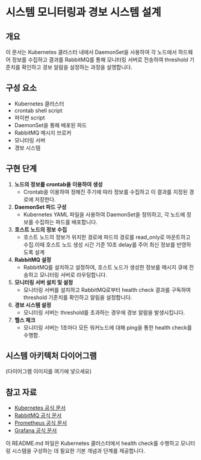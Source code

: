 # 시스템 모니터링과 경보 시스템 설계

## 개요
이 문서는 Kubernetes 클러스터 내에서 DaemonSet을 사용하여 각 노드에서 하드웨어 정보를 수집하고 결과를 RabbitMQ를 통해 모니터링 서버로 전송하여 threshold 기준치를 확인하고 경보 알람을 설정하는 과정을 설명합니다.

## 구성 요소
- Kubernetes 클러스터
- crontab shell script
- 파이썬 script
- DaemonSet을 통해 배포된 파드
- RabbitMQ 메시지 브로커
- 모니터링 서버
- 경보 시스템

## 구현 단계
1. **노드의 정보를 crontab을 이용하여 생성**
   - Crontab을 이용하여 정해진 주기에 따라 정보를 수집하고 이 결과를 지정된 경로에 저장한다.
2. **DaemonSet 파드 구성**
   - Kubernetes YAML 파일을 사용하여 DaemonSet을 정의하고, 각 노드에 정보를 수집하는 파드를 배포합니다.
3. **호스트 노드의 정보 수집**
    - 호스트 노드의 정보가 위치한 경로에 파드의 경로를 read_only로 마운트하고 수집.이때 호스트 노드 생성 시간 기준 10초 delay를 주어 최신 정보를 반영하도록 설계
3. **RabbitMQ 설정**
   - RabbitMQ를 설치하고 설정하여, 호스트 노드가 생성한 정보를 메시지 큐에 전송하고 모니터링 서버로 라우팅합니다.
4. **모니터링 서버 설치 및 설정**
   - 모니터링 서버를 설치하고 RabbitMQ로부터 health check 결과를 구독하여 threshold 기준치를 확인하고 알림을 설정합니다.
5. **경보 시스템 설정**
   - 모니터링 서버는 threshold를 초과하는 경우에 경보 알람을 발생시킵니다.
6. **헬스 체크**
   - 모니터링 서버는 1초마다 모든 워커노드에 대해 ping을 통한 health check를 수행함.

## 시스템 아키텍처 다이어그램
(다이어그램 이미지를 여기에 넣으세요)

## 참고 자료
- [Kubernetes 공식 문서](https://kubernetes.io/docs/)
- [RabbitMQ 공식 문서](https://www.rabbitmq.com/documentation.html)
- [Prometheus 공식 문서](https://prometheus.io/docs/)
- [Grafana 공식 문서](https://grafana.com/docs/)

이 README.md 파일은 Kubernetes 클러스터에서 health check를 수행하고 모니터링 시스템을 구성하는 데 필요한 기본 개념과 단계를 제공합니다.
